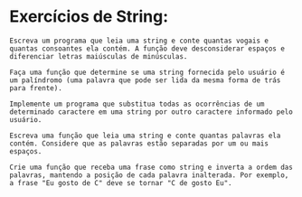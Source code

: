 # Exercícios de String:
    Escreva um programa que leia uma string e conte quantas vogais e quantas consoantes ela contém. A função deve desconsiderar espaços e diferenciar letras maiúsculas de minúsculas.

    Faça uma função que determine se uma string fornecida pelo usuário é um palíndromo (uma palavra que pode ser lida da mesma forma de trás para frente).

    Implemente um programa que substitua todas as ocorrências de um determinado caractere em uma string por outro caractere informado pelo usuário.

    Escreva uma função que leia uma string e conte quantas palavras ela contém. Considere que as palavras estão separadas por um ou mais espaços.

    Crie uma função que receba uma frase como string e inverta a ordem das palavras, mantendo a posição de cada palavra inalterada. Por exemplo, a frase "Eu gosto de C" deve se tornar "C de gosto Eu".